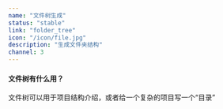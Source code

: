 ```yaml
---
name: "文件树生成"
status: "stable"
link: "folder_tree"
icon: "/icon/file.jpg"
description: "生成文件夹结构"
channel: 3
---
```


#### 文件树有什么用？

文件树可以用于项目结构介绍，或者给一个复杂的项目写一个“目录”
